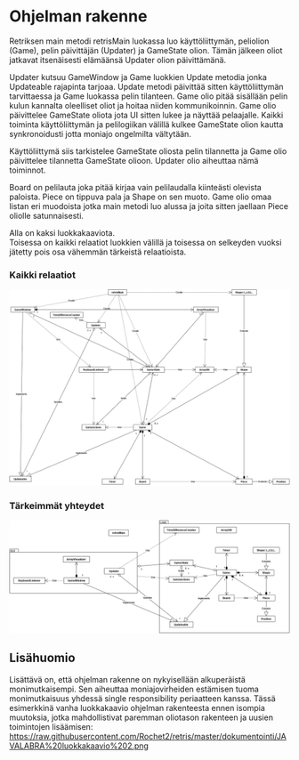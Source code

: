 # Ohjelman rakenne
Retriksen main metodi retrisMain luokassa luo käyttöliittymän, peliolion (Game), pelin päivittäjän (Updater) ja GameState olion.
Tämän jälkeen oliot jatkavat itsenäisesti elämäänsä Updater olion päivittämänä.

Updater kutsuu GameWindow ja Game luokkien Update metodia jonka Updateable rajapinta tarjoaa.
Update metodi päivittää sitten käyttöliittymän tarvittaessa ja Game luokassa pelin tilanteen.
Game olio pitää sisällään pelin kulun kannalta oleelliset oliot ja hoitaa niiden kommunikoinnin. Game olio päivittelee GameState oliota jota UI sitten lukee ja näyttää pelaajalle.
Kaikki toiminta käyttöliittymän ja pelilogiikan välillä kulkee GameState olion kautta synkronoidusti jotta moniajo ongelmilta vältytään.

Käyttöliittymä siis tarkistelee GameState oliosta pelin tilannetta ja Game olio päivittelee tilannetta GameState olioon. Updater olio aiheuttaa nämä toiminnot.

Board on pelilauta joka pitää kirjaa vain pelilaudalla kiinteästi olevista paloista. Piece on tippuva pala ja Shape on sen muoto.
Game olio omaa listan eri muodoista jotka main metodi luo alussa ja joita sitten jaellaan Piece oliolle satunnaisesti.

Alla on kaksi luokkakaaviota.  
Toisessa on kaikki relaatiot luokkien välillä ja toisessa on selkeyden vuoksi jätetty pois osa vähemmän tärkeistä relaatioista.

### Kaikki relaatiot
![JAVALABRA luokkakaavio 3.png](JAVALABRA%20luokkakaavio%203.png)

### Tärkeimmät yhteydet
![JAVALABRA luokkakaavio 3 Vähemmän relaatioita.png](JAVALABRA%20luokkakaavio%203%20Vähemmän%20relaatioita.png)

## Lisähuomio
Lisättävä on, että ohjelman rakenne on nykyisellään alkuperäistä monimutkaisempi. Sen aiheuttaa moniajovirheiden estämisen tuoma monimutkaisuus yhdessä single responsibility periaatteen kanssa. Tässä esimerkkinä vanha luokkakaavio ohjelman rakenteesta ennen isompia muutoksia, jotka mahdollistivat paremman oliotason rakenteen ja uusien toimintojen lisäämisen:  
https://raw.githubusercontent.com/Rochet2/retris/master/dokumentointi/JAVALABRA%20luokkakaavio%202.png
